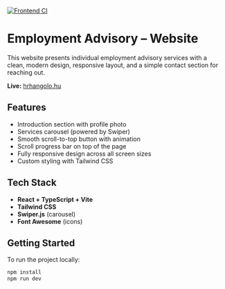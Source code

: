 [![Frontend CI](https://github.com/vuurlelie/<repo-name>/actions/workflows/frontend-ci.yml/badge.svg?branch=main)](https://github.com/vuurlelie/<repo-name>/actions/workflows/frontend-ci.yml)

# Employment Advisory – Website

This website presents individual employment advisory services with a clean, modern design, responsive layout, and a simple contact section for reaching out.

**Live:** [hrhangolo.hu](https://hrhangolo.hu)

## Features

- Introduction section with profile photo
- Services carousel (powered by Swiper)
- Smooth scroll-to-top button with animation
- Scroll progress bar on top of the page
- Fully responsive design across all screen sizes
- Custom styling with Tailwind CSS 

## Tech Stack

- **React + TypeScript + Vite**
- **Tailwind CSS**
- **Swiper.js** (carousel)
- **Font Awesome** (icons)

## Getting Started

To run the project locally:

```bash
npm install
npm run dev
